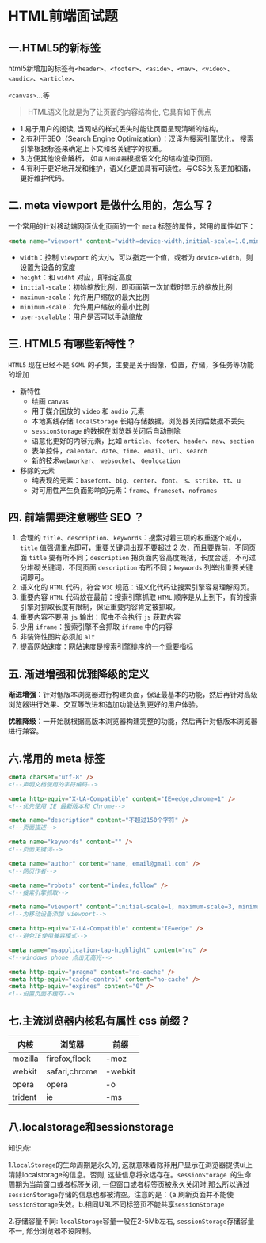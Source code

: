 # HTML前端面试题

## 一.HTML5的新标签

html5新增加的标签有`<header>`、`<footer>`、`<aside>`、`<nav>`、`<video>`、`<audio>`、`<article>`、

`<canvas>`...等



> HTML语义化就是为了让页面的内容结构化, 它具有如下优点

- 1.易于用户的阅读, 当网站的样式丢失时能让页面呈现清晰的结构。
- 2.有利于SEO（Search Engine Optimization）：汉译为[搜索引擎](https://baike.baidu.com/item/搜索引擎)优化， 搜索引擎根据标签来确定上下文和各关键字的权重。
- 3.方便其他设备解析， 如`盲人阅读器`根据语义化的结构渲染页面。
- 4.有利于更好地开发和维护，语义化更加具有可读性。与CSS关系更加和谐，更好维护代码。



## 二. meta viewport 是做什么用的，怎么写？

一个常用的针对移动端网页优化页面的一个 `meta` 标签的属性，常用的属性如下：

```html
<meta name="viewport" content="width=device-width,initial-scale=1.0,minimum-scale=1.0,maximum-scale=1.0,user-scalable=no" />
```

- `width`：控制 `viewport` 的大小，可以指定一个值，或者为 `device-width`，则设置为设备的宽度
- `height`：和 `widht` 对应，即指定高度
- `initial-scale`：初始缩放比例，即页面第一次加载时显示的缩放比例
- `maximum-scale`：允许用户缩放的最大比例
- `minimum-scale`：允许用户缩放的最小比例
- `user-scalable`：用户是否可以手动缩放

## 三. HTML5 有哪些新特性？

`HTML5` 现在已经不是 `SGML` 的子集，主要是关于图像，位置，存储，多任务等功能的增加

- 新特性
  - 绘画 `canvas`
  - 用于媒介回放的 `video` 和 `audio` 元素
  - 本地离线存储 `localStorage` 长期存储数据，浏览器关闭后数据不丢失
  - `sessionStorage` 的数据在浏览器关闭后自动删除
  - 语意化更好的内容元素，比如 `article`、`footer`、`header`、`nav`、`section`
  - 表单控件，`calendar`、`date`、`time`、`email`、`url`、`search`
  - 新的技术`webworker`、 `websocket`、 `Geolocation`
- 移除的元素
  - 纯表现的元素：`basefont`、`big`、`center`、`font`、 `s`、`strike`、`tt`、`u`
  - 对可用性产生负面影响的元素：`frame`、`frameset`、`noframes`

## 四. 前端需要注意哪些 SEO ？

1. 合理的 `title`、`description`、`keywords`：搜索对着三项的权重逐个减小，`title` 值强调重点即可，重要关键词出现不要超过 2 次，而且要靠前，不同页面 `title` 要有所不同；`description` 把页面内容高度概括，长度合适，不可过分堆砌关键词，不同页面 `description` 有所不同；`keywords` 列举出重要关键词即可。
2. 语义化的 `HTML` 代码，符合 `W3C` 规范：语义化代码让搜索引擎容易理解网页。
3. 重要内容 `HTML` 代码放在最前：搜索引擎抓取 `HTML` 顺序是从上到下，有的搜索引擎对抓取长度有限制，保证重要内容肯定被抓取。
4. 重要内容不要用 `js` 输出：爬虫不会执行 `js` 获取内容
5. 少用 `iframe`：搜索引擎不会抓取 `iframe` 中的内容
6. 非装饰性图片必须加 `alt`
7. 提高网站速度：网站速度是搜索引擎排序的一个重要指标

## 五. 渐进增强和优雅降级的定义

**渐进增强**：针对低版本浏览器进行构建页面，保证最基本的功能，然后再针对高级浏览器进行效果、交互等改进和追加功能达到更好的用户体验。

**优雅降级**：一开始就根据高版本浏览器构建完整的功能，然后再针对低版本浏览器进行兼容。

## 六.常用的 meta 标签

```html
<meta charset="utf-8" />
<!--声明文档使用的字符编码-->
```

```html
<meta http-equiv="X-UA-Compatible" content="IE=edge,chrome=1" />
<!--优先使用 IE 最新版本和 Chrome-->
```

```html
<meta name="description" content="不超过150个字符" />
<!--页面描述-->
```

```html
<meta name="keywords" content="" />
<!--页面关键词-->
```

```html
<meta name="author" content="name, email@gmail.com" />
<!--网页作者-->
```

```html
<meta name="robots" content="index,follow" />
<!--搜索引擎抓取-->
```

```html
<meta name="viewport" content="initial-scale=1, maximum-scale=3, minimum-scale=1, user-scalable=no" />
<!--为移动设备添加 viewport-->
```

```html
<meta http-equiv="X-UA-Compatible" content="IE=edge" />
<!--避免IE使用兼容模式-->
```

```html
<meta name="msapplication-tap-highlight" content="no" />
<!--windows phone 点击无高光-->
```

```html
<meta http-equiv="pragma" content="no-cache" />
<meta http-equiv="cache-control" content="no-cache" />
<meta http-equiv="expires" content="0" />
<!--设置页面不缓存-->
```





## 七.主流浏览器内核私有属性 css 前缀？

| 内核    | 浏览器        | 前缀    |
| ------- | ------------- | ------- |
| mozilla | firefox,flock | -moz    |
| webkit  | safari,chrome | -webkit |
| opera   | opera         | -o      |
| trident | ie            | -ms     |

## 八.localstorage和sessionstorage

知识点:

1.`localStorage`的生命周期是永久的, 这就意味着除非用户显示在浏览器提供ui上清除localstorage的信息。否则, 这些信息将永远存在。`sessionStorage `的生命周期为当前窗口或者标签关闭, 一但窗口或者标签页被永久关闭时,那么所以通过`sessionStorage`存储的信息也都被清空。注意的是：（a.刷新页面并不能使`sessionStorage`失效。b.相同URL不同标签页不能共享`sessionStorage`

2.存储容量不同: `localStorage`容量一般在2-5Mb左右,  `sessionStorage`存储容量不一, 部分浏览器不设限制。